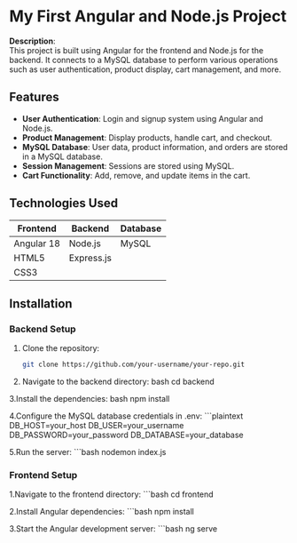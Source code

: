 # My First Angular and Node.js Project

**Description**:  
This project is built using Angular for the frontend and Node.js for the backend. It connects to a MySQL database to perform various operations such as user authentication, product display, cart management, and more.

## Features

- **User Authentication**: Login and signup system using Angular and Node.js.
- **Product Management**: Display products, handle cart, and checkout.
- **MySQL Database**: User data, product information, and orders are stored in a MySQL database.
- **Session Management**: Sessions are stored using MySQL.
- **Cart Functionality**: Add, remove, and update items in the cart.

## Technologies Used

| Frontend  | Backend   | Database   |
|-----------|-----------|------------|
| Angular 18| Node.js   | MySQL      |
| HTML5     | Express.js|            |
| CSS3      |           |            |

## Installation

### Backend Setup

1. Clone the repository:
   ```bash
   git clone https://github.com/your-username/your-repo.git

2. Navigate to the backend directory:
    bash
    cd backend 

3.Install the dependencies:
    bash
    npm install

4.Configure the MySQL database credentials in .env:
    ```plaintext
    DB_HOST=your_host
    DB_USER=your_username
    DB_PASSWORD=your_password
    DB_DATABASE=your_database

5.Run the server: 
    ```bash
    nodemon index.js


### Frontend Setup

1.Navigate to the frontend directory:
    ```bash
    cd frontend

2.Install Angular dependencies:
    ```bash
    npm install

3.Start the Angular development server:
    ```bash
    ng serve